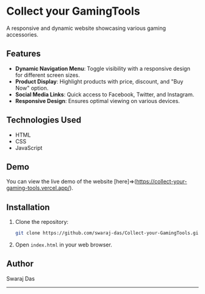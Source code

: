 # Collect your GamingTools

A responsive and dynamic website showcasing various gaming accessories. 

## Features

- **Dynamic Navigation Menu**: Toggle visibility with a responsive design for different screen sizes.
- **Product Display**: Highlight products with price, discount, and "Buy Now" option.
- **Social Media Links**: Quick access to Facebook, Twitter, and Instagram.
- **Responsive Design**: Ensures optimal viewing on various devices.

## Technologies Used

- HTML
- CSS
- JavaScript

## Demo

You can view the live demo of the website [here]=>(https://collect-your-gaming-tools.vercel.app/).

## Installation

1. Clone the repository:
   ```bash
   git clone https://github.com/swaraj-das/Collect-your-GamingTools.git
   ```
2. Open `index.html` in your web browser.



## Author

Swaraj Das

---
